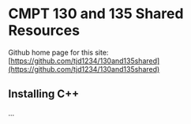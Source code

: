 # CMPT 130 and 135 Shared Resources

Github home page for this site: [https://github.com/tjd1234/130and135shared](https://github.com/tjd1234/130and135shared)

## Installing C++

...
